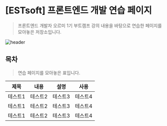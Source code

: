 # [ESTsoft] 프론트엔드 개발 연습 페이지
> 프론트엔드 개발자 오르미 1기 부트캠프 강의 내용을 바탕으로 연습한 페이지를 모아놓은 저장소입니다.

![header](https://capsule-render.vercel.app/api?type=waving&color=gradient&weight=500&height=200&section=header&text=☀One•More•Step☀&fontSize=60)

## 목차
> 연습 페이지를 모아놓은 표입니다.

|제목|내용|설명|사용|
|:---:|:---:|:---:|:---:|
|테스트1|테스트2|테스트3|테스트4|
|테스트1|테스트2|테스트3|테스트4|
|테스트1|테스트2|테스트3|테스트4|